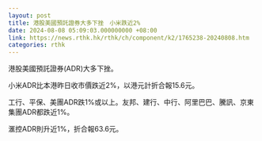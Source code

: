 ```yaml
---
layout: post
title: 港股美國預託證券大多下挫　小米跌近2%
date: 2024-08-08 05:09:03.000000000 +08:00
link: https://news.rthk.hk/rthk/ch/component/k2/1765238-20240808.htm
categories: rthk
---
```


港股美國預託證券(ADR)大多下挫。

小米ADR比本港昨日收市價跌近2%，以港元計折合報15.6元。

工行、平保、美團ADR跌1%或以上。友邦、建行、中行、阿里巴巴、騰訊、京東集團ADR都跌近1%。

滙控ADR則升近1%，折合報63.6元。
